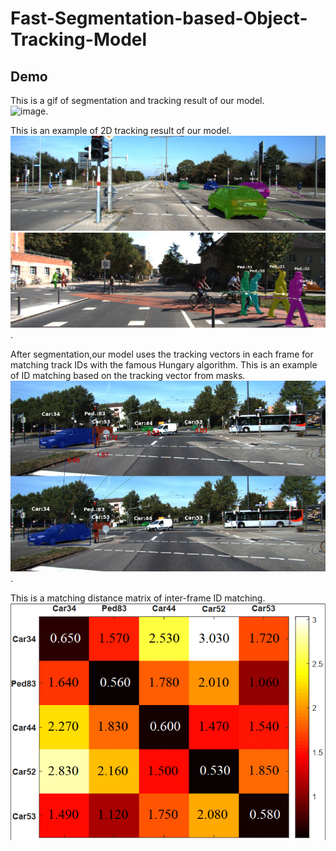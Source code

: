 # Fast-Segmentation-based-Object-Tracking-Model

Demo
------
This is a gif of segmentation and tracking result of our model.\
![image](https://github.com/XYunaaa/Fast-Segmentation-based-Object-Tracking-Model/blob/master/samples/result.gif). 

This is an example of 2D tracking result of our model.\
![image](https://github.com/XYunaaa/Fast-Segmentation-based-Object-Tracking-Model/blob/master/samples/tracklets/tracklets_0006.png)  
![image](https://github.com/XYunaaa/Fast-Segmentation-based-Object-Tracking-Model/blob/master/samples/tracklets/tracklets_0016.png).   

After segmentation,our model uses the tracking vectors in each frame for matching track IDs with the famous
Hungary algorithm. This is an example of ID matching based on the tracking vector from masks.  
![image](https://github.com/XYunaaa/Fast-Segmentation-based-Object-Tracking-Model/blob/master/samples/tracking%20vector/sample1.png). 

This is a matching distance matrix of inter-frame ID matching.\
![image](https://github.com/XYunaaa/Fast-Segmentation-based-Object-Tracking-Model/blob/master/samples/matching_matrix.png)
